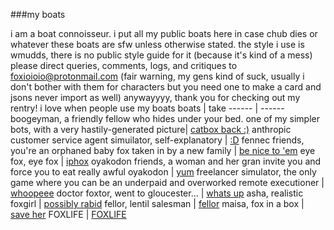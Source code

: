 ###my boats

i am a boat connoisseur. i put all my public boats here in case chub dies or whatever
these boats are sfw unless otherwise stated. the style i use is wmudds, there is no public style guide for it (because it's kind of a mess)
please direct queries, comments, logs, and critiques to foxioioio@protonmail.com
(fair warning, my gens kind of suck, usually i don't bother with them for characters but you need one to make a card and jsons never import as well) 
anywayyyy, thank you for checking out my rentry! i love when people use my boats
boats | take 
------ |  ------ 
boogeyman, a friendly fellow who hides under your bed. one of my simpler bots, with a very hastily-generated picture| [catbox back :)](https://files.catbox.moe/32ml9c.png) 
anthropic customer service agent simuilator, self-explanatory | [:D](https://files.catbox.moe/5sqnq9.png)
fennec friends, you're an orphaned baby fox taken in by a new family | [be nice to 'em](https://files.catbox.moe/4sidrd.png)
eye fox, eye fox | [iphox](https://files.catbox.moe/2x8kav.png)
oyakodon friends, a woman and her gran invite you and force you to eat really awful oyakodon | [yum](https://files.catbox.moe/hyl4q5.png)
freelancer simulator, the only game where you can be an underpaid and overworked remote executioner | [whoopeee](https://files.catbox.moe/8ls5oe.png)
doctor foxtor, went to gloucester... | [whats up](https://files.catbox.moe/ls76gp.png)
asha, realistic foxgirl | [possibly rabid](https://files.catbox.moe/bdbbqn.png)
fellor, lentil salesman | [fellor](https://files.catbox.moe/my8z29.png)
maisa, fox in a box | [save her](https://files.catbox.moe/qxtik1.png)
FOXLIFE | [FOXLIFE](https://files.catbox.moe/yg7l4o.png)